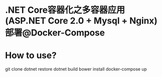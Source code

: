 # .NET Core容器化之多容器应用(ASP.NET Core 2.0 + Mysql + Nginx)部署@Docker-Compose

# How to use?
git clone 
dotnet restore
dotnet build
bower install
docker-compose up
